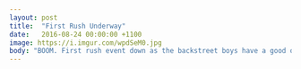 ```yaml
---
layout: post
title:  "First Rush Underway"
date:   2016-08-24 00:00:00 +1100
image: https://i.imgur.com/wpdSeM0.jpg
body: "BOOM. First rush event down as the backstreet boys have a good ol' sausage party in Newtown. Get pumped for pizza and board games on Thursday evening at Shalom Collegen as we RUSH AEPi."
---
```

